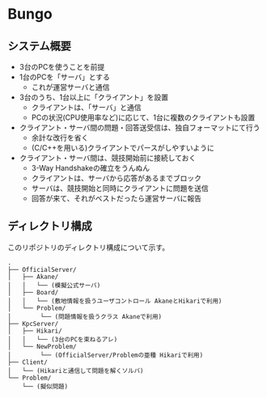 # Bungo

## システム概要

* 3台のPCを使うことを前提
* 1台のPCを「サーバ」とする
  * これが運営サーバと通信
* 3台のうち、1台以上に「クライアント」を設置
  * クライアントは、「サーバ」と通信
  * PCの状況(CPU使用率など)に応じて、1台に複数のクライアントも設置
* クライアント・サーバ間の問題・回答送受信は、独自フォーマットにて行う
  * 余計な改行を省く
  * (C/C++を用いる)クライアントでパースがしやすいように
* クライアント・サーバ間は、競技開始前に接続しておく
  * 3-Way Handshakeの確立をうんぬん
  * クライアントは、サーバから応答があるまでブロック
  * サーバは、競技開始と同時にクライアントに問題を送信
  * 回答が来て、それがベストだったら運営サーバに報告

## ディレクトリ構成
このリポジトリのディレクトリ構成について示す。
~~~~
.
├── OfficialServer/
│   ├── Akane/
│   │   └── (模擬公式サーバ)
│   ├── Board/
│   │   └── (敷地情報を扱うユーザコントロール AkaneとHikariで利用)
│   └── Problem/
│        └── (問題情報を扱うクラス Akaneで利用)
├── KpcServer/
│   ├── Hikari/
│   │   └── (3台のPCを束ねるアレ)
│   └── NewProblem/
│        └── (OfficialServer/Problemの亜種 Hikariで利用)
├── Client/
│   └── (Hikariと通信して問題を解くソルバ)
└── Problem/
    └── (擬似問題)
~~~~

